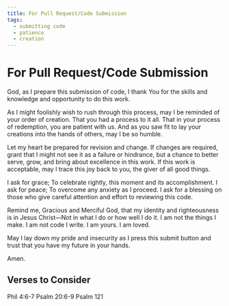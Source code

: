 ```yaml
---
title: For Pull Request/Code Submission
tags:
  - submitting code
  - patience
  - creation
---
```


# For Pull Request/Code Submission

God, as I prepare this submission of code,
I thank You for the skills and knowledge and opportunity to do this work.

As I might foolishly wish to rush through this process, may I be reminded of your order of creation.
That you had a process to it all.
That in your process of redemption, you are patient with us.
And as you saw fit to lay your creations into the hands of others, may I be so humble.

Let my heart be prepared for revision and change.
If changes are required, grant that I might not see it as a failure or hindrance,
but a chance to better serve, grow, and bring about excellence in this work.
If this work is acceptable, may I trace this joy back to you, the giver of all good things.

I ask for grace;
To celebrate rightly, this moment and its accomplishment.
I ask for peace;
To overcome any anxiety as I proceed.
I ask for a blessing on those who give careful attention and effort to reviewing this code.

Remind me, Gracious and Merciful God, that my identity and righteousness is in Jesus Christ—Not in what I do or how well I do it.
I am not the things I make.
I am not code I write.
I am yours.
I am loved.

May I lay down my pride and insecurity as I press this submit button and trust that you have my future in your hands.

Amen.

## Verses to Consider

Phil 4:6-7
Psalm 20:6-9
Psalm 121
